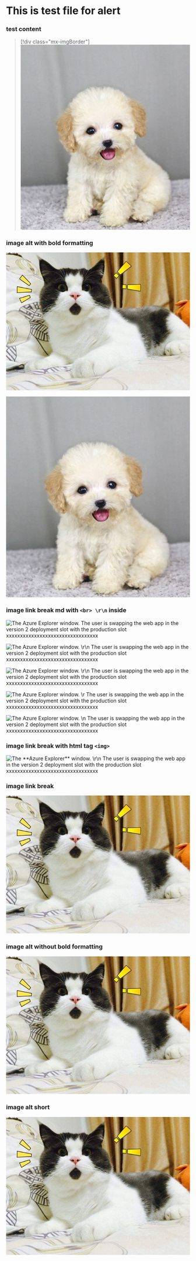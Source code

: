 
# This is test file for alert

### test content
> [!div class="mx-imgBorder"]
> ![The **Azure Explorer** window. The user is swapping the web app in the version 2 deployment slot with the production slot](../img/dog.jpg)

### image alt with bold formatting
![The **Azure Explorer** window. The user is swapping the web app in the version 2 deployment slot with the production slot xxxxxxxxxxxxxxxxxxxxxxxxxxxxxx](../img/cat.jpg)

![The **Azure Explorer** window. The user is swapping the web app in the version 2 deployment slot with the production slot xxxxxxxxxxxxxxxxxxxxxxxxxxxxxxxxxxx](../img/dog.jpg)


### image link break md with ```<br> \r\n``` inside

![The **Azure Explorer** window. <br /> The user is swapping the web app in the version 2 deployment slot with the production slot  xxxxxxxxxxxxxxxxxxxxxxxxxxxxxxxxx](../img/dog1.jpg)

![The **Azure Explorer** window. \\r\\n The user is swapping the web app in the version 2 deployment slot with the production slot xxxxxxxxxxxxxxxxxxxxxxxxxxxxxxxxx](../img/dog1.jpg)

![The **Azure Explorer** window. \r\n The user is swapping the web app in the version 2 deployment slot with the production slot xxxxxxxxxxxxxxxxxxxxxxxxxxxxxxxxx](../img/dog1.jpg)

![The **Azure Explorer** window. \r The user is swapping the web app in the version 2 deployment slot with the production slot xxxxxxxxxxxxxxxxxxxxxxxxxxxxxxxxx](../img/dog1.jpg)

![The **Azure Explorer** window. \n The user is swapping the web app in the version 2 deployment slot with the production slot xxxxxxxxxxxxxxxxxxxxxxxxxxxxxxxxx](../img/dog1.jpg)

### image link break with html tag ```<img>```
<img src="../img/dog1.jpg" alt="The **Azure Explorer** window. \r\n The user is swapping the web app in the version 2 deployment slot with the production slot xxxxxxxxxxxxxxxxxxxxxxxxxxxxxxxxx">

### image link break

![The **Azure Explorer** window. 
The user is swapping the web app in the version 2 deployment slot with the production slot ](../img/cat.jpg)


### image alt without bold formatting
![](../img/cat.jpg)

### image alt short
![I am test image for cat](../img/cat.jpg)


